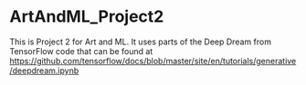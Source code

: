 # ArtAndML_Project2

This is Project 2 for Art and ML. It uses parts of the Deep Dream from TensorFlow code that can be found at https://github.com/tensorflow/docs/blob/master/site/en/tutorials/generative/deepdream.ipynb
